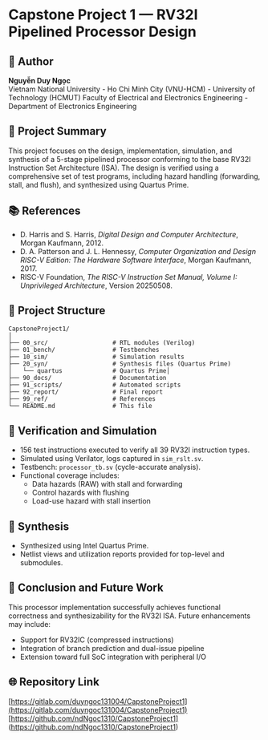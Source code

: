 # Capstone Project 1 — RV32I Pipelined Processor Design

## 👤 Author
**Nguyễn Duy Ngọc**  
Vietnam National University - Ho Chi Minh City (VNU-HCM) - University of Technology (HCMUT)
Faculty of Electrical and Electronics Engineering - Department of Electronics Engineering

## 📄 Project Summary
This project focuses on the design, implementation, simulation, and synthesis of a 5-stage pipelined processor conforming to the base RV32I Instruction Set Architecture (ISA). The design is verified using a comprehensive set of test programs, including hazard handling (forwarding, stall, and flush), and synthesized using Quartus Prime.

## 📚 References
- D. Harris and S. Harris, *Digital Design and Computer Architecture*, Morgan Kaufmann, 2012.
- D. A. Patterson and J. L. Hennessy, *Computer Organization and Design RISC-V Edition: The Hardware Software Interface*, Morgan Kaufmann, 2017.
- RISC-V Foundation, *The RISC-V Instruction Set Manual, Volume I: Unprivileged Architecture*, Version 20250508.

## 📁 Project Structure
```
CapstoneProject1/
│
├── 00_src/                  # RTL modules (Verilog)
├── 01_bench/                # Testbenches
├── 10_sim/                  # Simulation results
├── 20_syn/                  # Synthesis files (Quartus Prime)
│   └── quartus              # Quartus Prime│
├── 90_docs/                 # Documentation
├── 91_scripts/              # Automated scripts
├── 92_report/               # Final report
├── 99_ref/                  # References
└── README.md                # This file
```

## 🧪 Verification and Simulation
- 156 test instructions executed to verify all 39 RV32I instruction types.
- Simulated using Verilator, logs captured in `sim_rslt.sv`.
- Testbench: `processor_tb.sv` (cycle-accurate analysis).
- Functional coverage includes:
  - Data hazards (RAW) with stall and forwarding
  - Control hazards with flushing
  - Load-use hazard with stall insertion

## 🧮 Synthesis
- Synthesized using Intel Quartus Prime.
- Netlist views and utilization reports provided for top-level and submodules.

## 🔮 Conclusion and Future Work
This processor implementation successfully achieves functional correctness and synthesizability for the RV32I ISA. Future enhancements may include:
- Support for RV32IC (compressed instructions)
- Integration of branch prediction and dual-issue pipeline
- Extension toward full SoC integration with peripheral I/O

## 🌐 Repository Link
[https://gitlab.com/duyngoc131004/CapstoneProject1](https://gitlab.com/duyngoc131004/CapstoneProject1)
[https://github.com/ndNgoc1310/CapstoneProject1] (https://github.com/ndNgoc1310/CapstoneProject1)